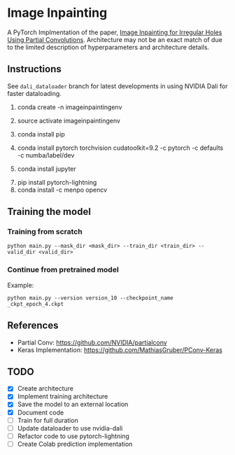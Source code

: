 # Image Inpainting

A PyTorch Implmentation of the paper, [Image Inpainting for Irregular Holes Using Partial Convolutions](https://arxiv.org/pdf/1804.07723.pdf). Architecture may not be an exact match of due to the limited description of hyperparameters and architecture details.


## Instructions

See `dali_dataloader` branch for latest developments in using NVIDIA Dali for faster dataloading.

1. conda create -n imageinpaintingenv

2. source activate imageinpaintingenv

3. conda install pip
4. conda install pytorch torchvision cudatoolkit=9.2 -c pytorch -c defaults -c numba/label/dev
5. conda install jupyter
<!-- TODO: Use nvidia dali dataloader for faster data loading -->
<!-- 6. pip install --extra-index-url https://developer.download.nvidia.com/compute/redist/cuda/9.0 nvidia-dali -->
7. pip install pytorch-lightning
8. conda install -c menpo opencv


## Training the model

### Training from scratch

```
python main.py --mask_dir <mask_dir> --train_dir <train_dir> --valid_dir <valid_dir>
```

### Continue from pretrained model

Example:
```
python main.py --version version_10 --checkpoint_name _ckpt_epoch_4.ckpt
```

## References

- Partial Conv: https://github.com/NVIDIA/partialconv
- Keras Implementation: https://github.com/MathiasGruber/PConv-Keras

## TODO

- [x] Create architecture
- [x] Implement training architecture
- [x] Save the model to an external location
- [x] Document code
- [ ] Train for full duration
- [ ] Update dataloader to use nvidia-dali
- [ ] Refactor code to use pytorch-lightning
- [ ] Create Colab prediction implementation
